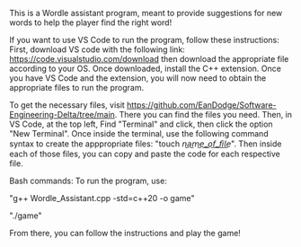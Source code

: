 This is a Wordle assistant program, meant to provide suggestions for new words to help the player find the right word!



If you want to use VS Code to run the program, follow these instructions:
First, download VS code with the following link: https://code.visualstudio.com/download then download the appropriate file according to your OS.
Once downloaded, install the C++ extension. Once you have VS Code and the extension, you will now need to obtain the appropriate files to run the program.

To get the necessary files, visit https://github.com/EanDodge/Software-Engineering-Delta/tree/main. There you can find the files you need. Then, in VS Code, at 
the top left, Find "Terminal" and click, then click the option "New Terminal". Once inside the terminal, use the following command syntax to create the apppropriate files: "touch 𝘯​̲𝘢​̲𝘮​̲𝘦​̲_​̲𝘰​̲𝘧​̲_​̲𝘧​̲𝘪​̲𝘭​̲𝘦". Then inside each of those files, you can copy and paste the code for each respective file.

Bash commands:
To run the program, use:

"g++ Wordle_Assistant.cpp -std=c++20 -o game"

"./game"

From there, you can follow the instructions and play the game!
